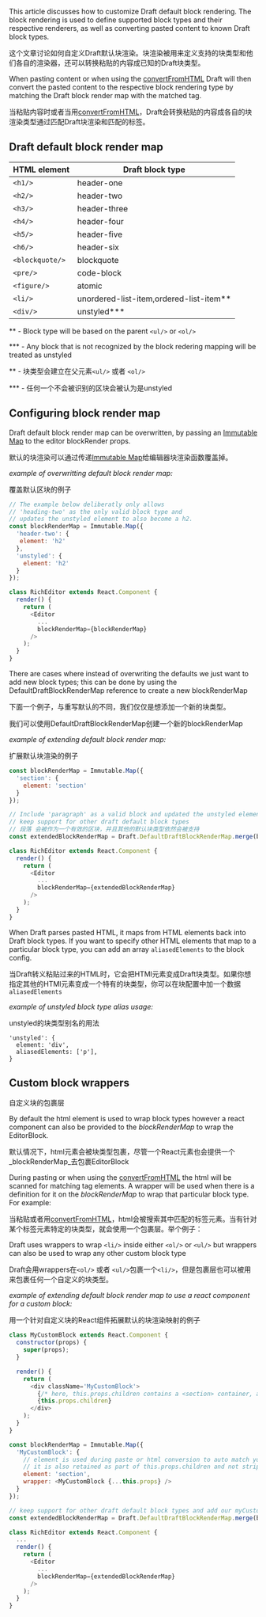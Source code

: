 This article discusses how to customize Draft default block rendering.
The block rendering is used to define supported block types and their respective
renderers, as well as converting pasted content to known Draft block types.

这个文章讨论如何自定义Draft默认块渲染。块渲染被用来定义支持的块类型和他们各自的渲染器，还可以转换粘贴的内容成已知的Draft块类型。

When pasting content or when using the
[convertFromHTML](https://facebook.github.io/draft-js/docs/api-reference-data-conversion.html#convertfromhtml)
Draft will then convert the pasted content to the respective block rendering type
by matching the Draft block render map with the matched tag.

当粘贴内容时或者当用[convertFromHTML](https://facebook.github.io/draft-js/docs/api-reference-data-conversion.html#convertfromhtml)，Draft会转换粘贴的内容成各自的块渲染类型通过匹配Draft块渲染和匹配的标签。

## Draft default block render map

|  HTML element   |            Draft block type             |
| --------------- | --------------------------------------- |
|     `<h1/>`     |               header-one                |
|     `<h2/>`     |               header-two                |
|     `<h3/>`     |              header-three               |
|     `<h4/>`     |               header-four               |
|     `<h5/>`     |               header-five               |
|     `<h6/>`     |               header-six                |
| `<blockquote/>` |               blockquote                |
|    `<pre/>`     |               code-block                |
|   `<figure/>`   |                 atomic                  |
|     `<li/>`     | unordered-list-item,ordered-list-item** |
|    `<div/>`     |               unstyled***               |

\*\* - Block type will be based on the parent `<ul/>` or `<ol/>`

\*\*\* -  Any block that is not recognized by the block redering mapping will be treated as unstyled

\*\* -  块类型会建立在父元素`<ul/>` 或者 `<ol/>`

\*\*\* -  任何一个不会被识别的区块会被认为是unstyled

## Configuring block render map

Draft default block render map can be overwritten, by passing an
[Immutable Map](http://facebook.github.io/immutable-js/docs/#/Map) to
the editor blockRender props.

默认的块渲染可以通过传递[Immutable Map](http://facebook.github.io/immutable-js/docs/#/Map)给编辑器块渲染函数覆盖掉。


*example of overwritting default block render map:*

覆盖默认区块的例子

```js
// The example below deliberatly only allows
// 'heading-two' as the only valid block type and
// updates the unstyled element to also become a h2.
const blockRenderMap = Immutable.Map({
  'header-two': {
   element: 'h2'
  },
  'unstyled': {
    element: 'h2'
  }
});

class RichEditor extends React.Component {
  render() {
    return (
      <Editor
        ...
        blockRenderMap={blockRenderMap}
      />
    );
  }
}
```

There are cases where instead of overwriting the defaults we just want to add new block types;
this can be done by using the DefaultDraftBlockRenderMap reference to create a new blockRenderMap

下面一个例子，与重写默认的不同，我们仅仅是想添加一个新的块类型。

我们可以使用DefaultDraftBlockRenderMap创建一个新的blockRenderMap

*example of extending default block render map:*

扩展默认块渲染的例子

```js
const blockRenderMap = Immutable.Map({
  'section': {
    element: 'section'
  }
});

// Include 'paragraph' as a valid block and updated the unstyled element but
// keep support for other draft default block types
// 段落 会被作为一个有效的区块，并且其他的默认块类型依然会被支持
const extendedBlockRenderMap = Draft.DefaultDraftBlockRenderMap.merge(blockRenderMap);

class RichEditor extends React.Component {
  render() {
    return (
      <Editor
        ...
        blockRenderMap={extendedBlockRenderMap}
      />
    );
  }
}
```

When Draft parses pasted HTML, it maps from HTML elements back into
Draft block types. If you want to specify other HTML elements that map to a
particular block type, you can add an array `aliasedElements` to the block config.

当Draft转义粘贴过来的HTML时，它会把HTMl元素变成Draft块类型。如果你想指定其他的HTMl元素变成一个特有的块类型，你可以在块配置中加一个数据`aliasedElements`

*example of unstyled block type alias usage:*

unstyled的块类型别名的用法

```
'unstyled': {
  element: 'div',
  aliasedElements: ['p'],
}
```

## Custom block wrappers

自定义块的包裹层

By default the html element is used to wrap block types however a react component
can also be provided to the _blockRenderMap_ to wrap the EditorBlock.

默认情况下，html元素会被块类型包裹，尽管一个React元素也会提供一个_blockRenderMap_去包裹EditorBlock

During pasting or when using the
[convertFromHTML](https://facebook.github.io/draft-js/docs/api-reference-data-conversion.html#convertfromhtml)
the html will be scanned for matching tag elements. A wrapper will be used when there is a definition for
it on the _blockRenderMap_ to wrap that particular block type. For example:

当粘贴或者用[convertFromHTML](https://facebook.github.io/draft-js/docs/api-reference-data-conversion.html#convertfromhtml)，html会被搜索其中匹配的标签元素。当有针对某个标签元素特定的块类型，就会使用一个包裹层。举个例子：

Draft uses wrappers to wrap `<li/>` inside either `<ol/>` or `<ul/>` but wrappers can also be used
to wrap any other custom block type

Draft会用wrappers在`<ol/>` 或者 `<ul/>`包裹一个`<li/>`，但是包裹层也可以被用来包裹任何一个自定义的块类型。

*example of extending default block render map to use a react component for a custom block:*

用一个针对自定义块的React组件拓展默认的块渲染映射的例子

```js
class MyCustomBlock extends React.Component {
  constructor(props) {
    super(props);
  }

  render() {
    return (
      <div className='MyCustomBlock'>
        {/* here, this.props.children contains a <section> container, as that was the matching element */}
        {this.props.children}
      </div>
    );
  }
}

const blockRenderMap = Immutable.Map({
  'MyCustomBlock': {
    // element is used during paste or html conversion to auto match your component;
    // it is also retained as part of this.props.children and not stripped out
    element: 'section',
    wrapper: <MyCustomBlock {...this.props} />
  }
});

// keep support for other draft default block types and add our myCustomBlock type
const extendedBlockRenderMap = Draft.DefaultDraftBlockRenderMap.merge(blockRenderMap);

class RichEditor extends React.Component {
  ...
  render() {
    return (
      <Editor
        ...
        blockRenderMap={extendedBlockRenderMap}
      />
    );
  }
}
```
